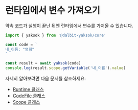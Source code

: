# 런타임에서 변수 가져오기

약속 코드가 실행이 끝난 뒤엔 런타임에서 변수를 가져올 수 있습니다.

```typescript
import { yaksok } from '@dalbit-yaksok/core'

const code = `
내_이름: "영희"
`

const result = await yaksok(code)
console.log(result.scope.getVariable('내_이름').value)
```

자세히 알아보려면 다음 문서를 참조하세요:

-   [Runtime 클래스](/api/classes/Runtime)
-   [CodeFile 클래스](/api/classes/CodeFile)
-   [Scope 클래스](/api/classes/Scope)
